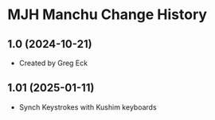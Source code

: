 MJH Manchu Change History
====================

1.0 (2024-10-21)
----------------
* Created by Greg Eck

1.01 (2025-01-11)
----------------
* Synch Keystrokes with Kushim keyboards
